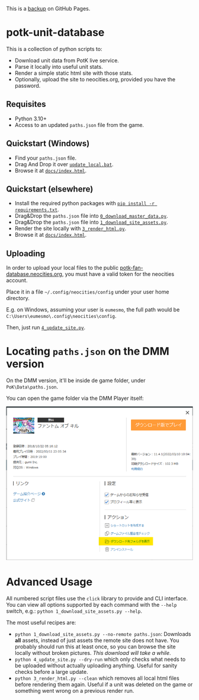 This is a [backup](https://laqieer.github.io/potk-unit-database/) on GitHub Pages.

# potk-unit-database

This is a collection of python scripts to:

* Download unit data from PotK live service.
* Parse it locally into useful unit stats.
* Render a simple static html site with those stats.
* Optionally, upload the site to neocities.org, provided you have the password.

## Requisites

* Python 3.10+
* Access to an updated `paths.json` file from the game.

## Quickstart (Windows)

* Find your `paths.json` file.
* Drag And Drop it over [`update_local.bat`](update_local.bat).
* Browse it at [`docs/index.html`](docs/index.html).

## Quickstart (elsewhere)

* Install the required python packages with [`pip install -r requirements.txt`](requirements.txt).
* Drag&Drop the `paths.json` file into [`0_download_master_data.py`](0_download_master_data.py).
* Drag&Drop the `paths.json` file into [`1_download_site_assets.py`](1_download_site_assets.py).
* Render the site locally with [`3_render_html.py`](3_render_html.py).
* Browse it at [`docs/index.html`](docs/index.html).

## Uploading

In order to upload your local files to the public [potk-fan-database.neocities.org][1],
you must have a valid token for the neocities account.

[1]: https://potk-fan-database.neocities.org

Place it in a file `~/.config/neocities/config` under your user home directory.

E.g. on Windows, assuming your user is `eumesmo`, the full path would be
`C:\Users\eumesmo\.config\neocities\config`.

Then, just run [`4_update_site.py`](4_update_site.py).

# Locating `paths.json` on the DMM version

On the DMM version, it'll be inside de game folder, under `PoK\Data\paths.json`.

You can open the game folder via the DMM Player itself: 

![DMM](.readme/DMM.png)

# Advanced Usage

All numbered script files use the `click` library to provide and CLI interface.
You can view all options supported by each command with the `--help` switch,
e.g.: `python 1_download_site_assets.py --help`.

The most useful recipes are:

* `python 1_download_site_assets.py --no-remote paths.json`: Downloads **all**
  assets, instead of just assets the remote site does not have.
  You probably should run this at least once, so you can browse the site
  locally without broken pictures. *This download will take a while*.
* `python 4_update_site.py --dry-run` which only checks what needs to be
  uploaded without actually uploading anything. Useful for sanity checks before
  a large update.
* `python 3_render_html.py --clean` which removes all local html files before
  rendering them again. Useful if a unit was deleted on the game or something
  went wrong on a previous render run.
